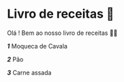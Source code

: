 # Livro de receitas :book:

Olá ! Bem ao nosso livro de receitas :haircut_man:

***1*** Moqueca de Cavala 

***2*** Pão  

***3*** Carne assada

